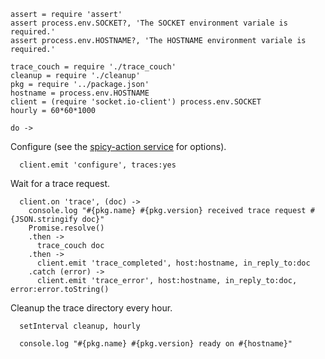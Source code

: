     assert = require 'assert'
    assert process.env.SOCKET?, 'The SOCKET environment variale is required.'
    assert process.env.HOSTNAME?, 'The HOSTNAME environment variale is required.'

    trace_couch = require './trace_couch'
    cleanup = require './cleanup'
    pkg = require '../package.json'
    hostname = process.env.HOSTNAME
    client = (require 'socket.io-client') process.env.SOCKET
    hourly = 60*60*1000

    do ->

Configure (see the [spicy-action service](https://github.com/shimaore/spicy-action/blob/master/index.coffee.md) for options).

      client.emit 'configure', traces:yes

Wait for a trace request.

      client.on 'trace', (doc) ->
        console.log "#{pkg.name} #{pkg.version} received trace request #{JSON.stringify doc}"
        Promise.resolve()
        .then ->
          trace_couch doc
        .then ->
          client.emit 'trace_completed', host:hostname, in_reply_to:doc
        .catch (error) ->
          client.emit 'trace_error', host:hostname, in_reply_to:doc, error:error.toString()

Cleanup the trace directory every hour.

      setInterval cleanup, hourly

      console.log "#{pkg.name} #{pkg.version} ready on #{hostname}"
